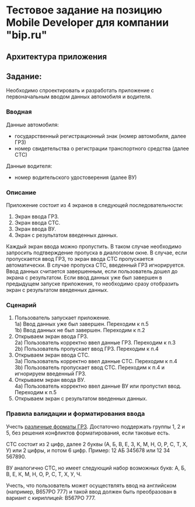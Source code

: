 # Тестовое задание на позицию Mobile Developer для компании "bip.ru"
## Архитектура приложения



## Задание:
Необходимо спроектировать и разработать приложение с первоначальным вводом данных автомобиля и водителя. 

### Вводная

Данные автомобиля:
 - государственный регистрационный знак (номер автомобиля, далее ГРЗ)
 - номер свидетельства о регистрации транспортного средства (далее СТС)
 
Данные водителя:
 - номер водительского удостоверения (далее ВУ)
  
### Описание  
  
Приложение состоит из 4 экранов в следующей последовательности:  
1. Экран ввода ГРЗ.  
2. Экран ввода СТС.  
3. Экран ввода ВУ.  
4. Экран с результатом введенных данных.  
  
Каждый экран ввода можно пропустить. В таком случае необходимо запросить подтверждение пропуска в диалоговом окне. В случае, если пропускается ввод ГРЗ, то экран ввода СТС пропускается автоматически. В случае пропуска СТС, введенный ГРЗ игнорируется. Ввод данных считается завершенным, если пользователь дошел до экрана с результатом. Если ввод данных уже был завершен в предыдущем запуске приложения, то необходимо сразу отобразить экран с результатом введенных данных.  
  
### Сценарий  
  
1. Пользователь запускает приложение.  
1a) Ввод данных уже был завершен. Переходим к п.5  
1b) Ввод данных не был завершен. Переходим к п.2  
2. Открываем экран ввода ГРЗ.  
2a) Пользователь корректно ввел данные ГРЗ. Переходим к п.3  
2b) Пользователь пропускает ввод ГРЗ. Переходим к п.4  
3. Открываем экран ввода СТС.  
3a) Пользователь корректно ввел данные СТС. Переходим к п.4  
3b) Пользователь пропускает ввод СТС. Переходим к п.4 и игнорируем введенный ГРЗ.  
4. Открываем экран ввода ВУ.  
4a) Пользователь корректно ввел данные ВУ или пропустил ввод. Переходим к п.5  
5. Открываем экран с результатом введенных данных.  
  
### Правила валидации и форматирования ввода  
  
Учесть [различные форматы ГРЗ](https://ru.wikipedia.org/wiki/%D0%A0%D0%B5%D0%B3%D0%B8%D1%81%D1%82%D1%80%D0%B0%D1%86%D0%B8%D0%BE%D0%BD%D0%BD%D1%8B%D0%B5_%D0%B7%D0%BD%D0%B0%D0%BA%D0%B8_%D1%82%D1%80%D0%B0%D0%BD%D1%81%D0%BF%D0%BE%D1%80%D1%82%D0%BD%D1%8B%D1%85_%D1%81%D1%80%D0%B5%D0%B4%D1%81%D1%82%D0%B2_%D0%B2_%D0%A0%D0%BE%D1%81%D1%81%D0%B8%D0%B8). Достаточно поддержать группы 1, 2 и 5, без решения конфликтов форматирования, если таковые есть.  
  
СТС состоит из 2 цифр, далее 2 буквы (А, Б, В, Е, З, К, М, Н, О, Р, С, Т, Х, У) или 2 цифры, и потом 6 цифр. Пример: 12 АБ 345678 или 12 34 567890.  
  
ВУ аналогично СТС, но имеет следующий набор возможных букв: А, Б, В, Е, К, М, Н, О, Р, С, Т, Х, У, Ч.  
  
Учесть, что пользователь может осуществлять ввод на английском (например, B657PO 777) и такой ввод должен быть преобразован в вариант с кириллицей: В567РО 777.
